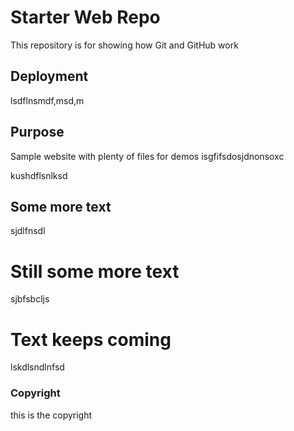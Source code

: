 # Starter Web Repo

This repository is for showing how Git and GitHub work

## Deployment

lsdflnsmdf,msd,m

## Purpose

Sample website with plenty of files for demos
isgfifsdosjdnonsoxc


kushdflsnlksd

## Some more text
sjdlfnsdl

# Still some more text
sjbfsbcljs


# Text keeps coming
lskdlsndlnfsd

### Copyright
this is the copyright
